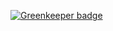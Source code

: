 

[![Greenkeeper badge](https://badges.greenkeeper.io/posva/app-dep-test.svg)](https://greenkeeper.io/)